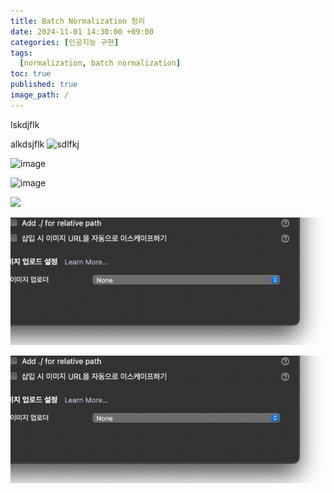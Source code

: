 ```yaml
---
title: Batch Normalization 정리
date: 2024-11-01 14:30:00 +09:00
categories: [인공지능 구현]
tags:
  [normalization, batch normalization]
toc: true
published: true
image_path: /
---
```


lskdjflk

alkdsjflk
![sdlfkj](https://media4.giphy.com/media/v1.Y2lkPTc5MGI3NjExYjc2dXE2OGI1Mnl0NWpxcjR0YWVvNjk3NHhud2FlaWdrcWtxcmVuZyZlcD12MV9pbnRlcm5hbF9naWZfYnlfaWQmY3Q9Zw/LIEWWTGjCLVyiC49AR/giphy.gif)

![image](https://user-images.githubusercontent.com/37654563/106359281-a7465200-634c-11eb-9617-65317555bb80.png)

![image](https://user-images.githubusercontent.com/37654563/106359281-a7465200-634c-11eb-9617-65317555bb80.png)

![](assets/img/2025-03-03-image-upload-test_/2025-03-03-16-54-51-image.png)

![](assets/img/2025-03-03-image-upload-test/2025-03-03-16-56-02-image.png)

![](assets/img/2025-03-03-image-upload-test/2025-03-03-16-56-12-image.png)
